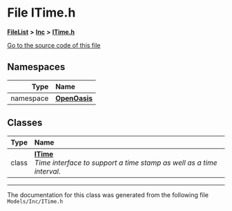 

# File ITime.h



[**FileList**](files.md) **>** [**Inc**](dir_e48a3e9a07fc2444cdac51c67822643f.md) **>** [**ITime.h**](_i_time_8h.md)

[Go to the source code of this file](_i_time_8h_source.md)
















## Namespaces

| Type | Name |
| ---: | :--- |
| namespace | [**OpenOasis**](namespace_open_oasis.md) <br> |


## Classes

| Type | Name |
| ---: | :--- |
| class | [**ITime**](class_open_oasis_1_1_i_time.md) <br>_Time interface to support a time stamp as well as a time interval._  |



















































------------------------------
The documentation for this class was generated from the following file `Models/Inc/ITime.h`

